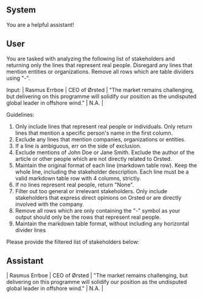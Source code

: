 ## System

You are a helpful assistant!

## User


You are tasked with analyzing the following list of stakeholders and returning only the lines that represent real people. Disregard any lines that mention entities or organizations. Remove all rows which are table dividers using "-".

Input:
| Rasmus Errboe | CEO of Ørsted | "The market remains challenging, but delivering on this programme will solidify our position as the undisputed global leader in offshore wind." | N.A. |

Guidelines:
1. Only include lines that represent real people or individuals. Only return lines that mention a specific person's name in the first column.
2. Exclude any lines that mention companies, organizations or entities.
3. If a line is ambiguous, err on the side of exclusion.
4. Exclude mentions of John Doe or Jane Smith. Exclude the author of the article or other people which are not directly related to Orsted.
5. Maintain the original format of each line (markdown table row). Keep the whole line, including the stakeholder description. Each line must be a valid markdown table row with 4 columns, strictly.
6. If no lines represent real people, return "None".
7. Filter out too general or irrelevant stakeholders. Only include stakeholders that express direct opinions on Orsted or are directly involved with the company.
8. Remove all rows which are only containing the "-" symbol as your output should only be the rows that represent real people.
9. Maintain the markdown table format, without including any horizontal divider lines

Please provide the filtered list of stakeholders below:
        

## Assistant

| Rasmus Errboe | CEO of Ørsted | "The market remains challenging, but delivering on this programme will solidify our position as the undisputed global leader in offshore wind." | N.A. |

